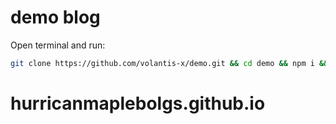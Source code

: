 # demo blog

Open terminal and run:

```bash
git clone https://github.com/volantis-x/demo.git && cd demo && npm i && hexo s
```
# hurricanmaplebolgs.github.io
